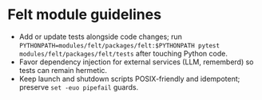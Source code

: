 # Felt module guidelines

- Add or update tests alongside code changes; run `PYTHONPATH=modules/felt/packages/felt:$PYTHONPATH pytest modules/felt/packages/felt/tests` after touching Python code.
- Favor dependency injection for external services (LLM, rememberd) so tests can remain hermetic.
- Keep launch and shutdown scripts POSIX-friendly and idempotent; preserve `set -euo pipefail` guards.

